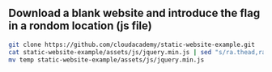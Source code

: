 ## Download a blank website and introduce the flag in a rondom location (js file)

```bash
git clone https://github.com/cloudacademy/static-website-example.git
cat static-website-example/assets/js/jquery.min.js | sed "s/ra.thead,ra.th=ra.td;/&ra.thead,ra.th=ra.td;flag{grep_w1ll_d0_7h3_j0b}/g" > temp
mv temp static-website-example/assets/js/jquery.min.js 
```
